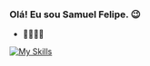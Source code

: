 ### Olá! Eu sou Samuel Felipe. 😉

- 🧑‍💻🇧🇷


[![My Skills](https://skillicons.dev/icons?i=php,laravel,react,vue,git,github,py,java,mysql,sqlite,linux,bash&theme=dark)](https://skillicons.dev)
